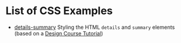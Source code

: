 # List of CSS Examples

- [details-summary](details-summary/details-summary.html) Styling the HTML `details` and `summary` elements (based on a [Design Course Tutorial](https://www.youtube.com/watch?v=PQtpZZQU0u0))

